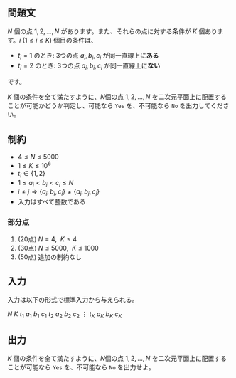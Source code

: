 ## 問題文

$N$ 個の点 $1, 2, \ldots, N$ があります。また、それらの点に対する条件が $K$ 個あります。$i~(1 \leq i \leq K)$ 個目の条件は、

- $t_i = 1$ のとき:  3つの点 $a_i, b_i, c_i$ が同一直線上に**ある**
- $t_i = 2$ のとき:  3つの点 $a_i, b_i, c_i$ が同一直線上に**ない**

です。

$K$ 個の条件を全て満たすように、$N$個の点 $1, 2, \ldots, N$ を二次元平面上に配置することが可能かどうか判定し、可能なら `Yes` を、不可能なら `No` を出力してください。

## 制約

- $4 \leq N \leq 5000$
- $1 \leq K \leq 10^6$
- $t_i \in \{1, 2\}$
- $1 \leq a_i < b_i < c_i \leq N$
- $i \neq j \Rightarrow \{a_i, b_i, c_i\} \neq \{a_j, b_j, c_j\}$
- 入力はすべて整数である

### 部分点

1. (20点) $N = 4,~~ K \leq 4$
1. (30点) $N \leq 5000,~~K \leq 1000$
1. (50点) 追加の制約なし

## 入力

入力は以下の形式で標準入力から与えられる。
<div class="code-math">

$N$ $K$
$t_1$ $a_1$ $b_1$ $c_1$
$t_2$ $a_2$ $b_2$ $c_2$
$\vdots$
$t_K$ $a_K$ $b_K$ $c_K$
</div>

## 出力

$K$ 個の条件を全て満たすように、$N$個の点 $1, 2, \ldots, N$ を二次元平面上に配置することが可能なら `Yes` を、不可能なら `No` を出力せよ。

